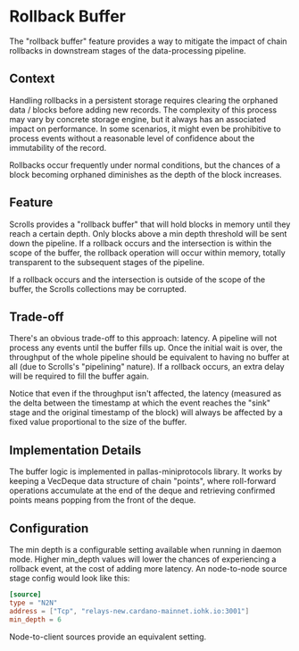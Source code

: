 # Rollback Buffer

The "rollback buffer" feature provides a way to mitigate the impact of chain rollbacks in downstream stages of the data-processing pipeline.

## Context

Handling rollbacks in a persistent storage requires clearing the orphaned data / blocks before adding new records. The complexity of this process may vary by concrete storage engine, but it always has an associated impact on performance. In some scenarios, it might even be prohibitive to process events without a reasonable level of confidence about the immutability of the record.

Rollbacks occur frequently under normal conditions, but the chances of a block becoming orphaned diminishes as the depth of the block increases.

## Feature

Scrolls provides a "rollback buffer" that will hold blocks in memory until they reach a certain depth. Only blocks above a min depth threshold will be sent down the pipeline. If a rollback occurs and the intersection is within the scope of the buffer, the rollback operation will occur within memory, totally transparent to the subsequent stages of the pipeline.

If a rollback occurs and the intersection is outside of the scope of the buffer, the Scrolls collections may be corrupted.

## Trade-off

There's an obvious trade-off to this approach: latency. A pipeline will not process any events until the buffer fills up. Once the initial wait is over, the throughput of the whole pipeline should be equivalent to having no buffer at all (due to Scrolls's "pipelining" nature). If a rollback occurs, an extra delay will be required to fill the buffer again.

Notice that even if the throughput isn't affected, the latency (measured as the delta between the timestamp at which the event reaches the "sink" stage and the original timestamp of the block) will always be affected by a fixed value proportional to the size of the buffer.

## Implementation Details

The buffer logic is implemented in pallas-miniprotocols library. It works by keeping a VecDeque data structure of chain "points", where roll-forward operations accumulate at the end of the deque and retrieving confirmed points means popping from the front of the deque.

## Configuration

The min depth is a configurable setting available when running in daemon mode. Higher min_depth values will lower the chances of experiencing a rollback event, at the cost of adding more latency. An node-to-node source stage config would look like this:

```toml
[source]
type = "N2N"
address = ["Tcp", "relays-new.cardano-mainnet.iohk.io:3001"]
min_depth = 6
```

Node-to-client sources provide an equivalent setting.

